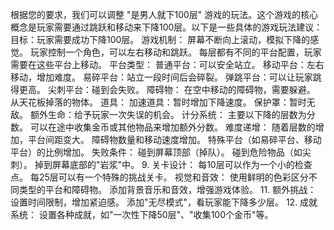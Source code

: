 根据您的要求，我们可以调整 "是男人就下100层" 游戏的玩法。这个游戏的核心概念是玩家需要通过跳跃和移动来下降100层。以下是一些具体的游戏玩法建议：
目标：玩家需要成功下降100层。
游戏机制：
屏幕不断向上滚动，模拟下降的感觉。
玩家控制一个角色，可以左右移动和跳跃。
每层都有不同的平台配置，玩家需要在这些平台上移动。
平台类型：
普通平台：可以安全站立。
移动平台：左右移动，增加难度。
易碎平台：站立一段时间后会碎裂。
弹跳平台：可以让玩家跳得更高。
尖刺平台：碰到会失败。
障碍物：
在空中移动的障碍物，需要躲避。
从天花板掉落的物体。
道具：
加速道具：暂时增加下降速度。
保护罩：暂时无敌。
额外生命：给予玩家一次失误的机会。
计分系统：
主要以下降的层数为分数。
可以在途中收集金币或其他物品来增加额外分数。
难度递增：
随着层数的增加，平台间距变大。
障碍物数量和移动速度增加。
特殊平台（如易碎平台、移动平台）的比例增加。
失败条件：
碰到屏幕顶部（掉队）。
碰到危险物品（如尖刺）。
掉到屏幕底部的"岩浆"中。
9. 关卡设计：
每10层可以作为一个小的检查点。
每25层可以有一个特殊的挑战关卡。
视觉和音效：
使用鲜明的色彩区分不同类型的平台和障碍物。
添加背景音乐和音效，增强游戏体验。
11. 额外挑战：
设置时间限制，增加紧迫感。
添加"无尽模式"，看玩家能下降多少层。
12. 成就系统：
设置各种成就，如"一次性下降50层"、"收集100个金币"等。